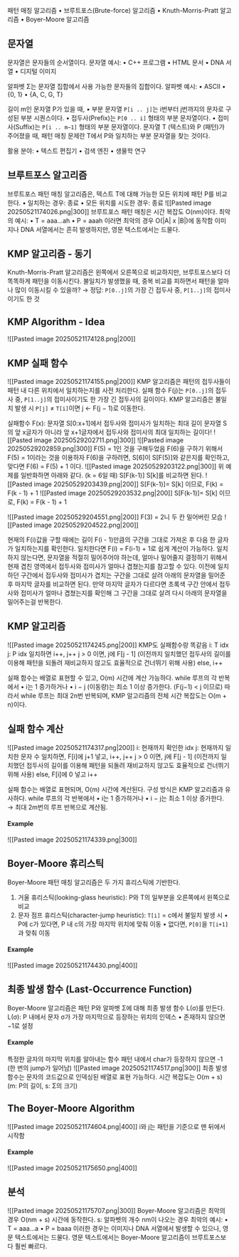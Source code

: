 패턴 매칭 알고리즘
	•	브루트포스(Brute-force) 알고리즘
	•	Knuth-Morris-Pratt 알고리즘
	•	Boyer-Moore 알고리즘
## 문자열 
문자열은 문자들의 순서열이다.
문자열 예시:
•	C++ 프로그램
•	HTML 문서
•	DNA 서열
•	디지털 이미지

알파벳 Σ는 문자열 집합에서 사용 가능한 문자들의 집합이다.
알파벳 예시:
•	ASCII
•	{0, 1}
•	{A, C, G, T}

길이 m인 문자열 P가 있을 때,
•	부분 문자열 `P[i .. j]`는 i번부터 j번까지의 문자로 구성된 부분 시퀀스이다.
•	접두사(Prefix)는 `P[0 .. i]` 형태의 부분 문자열이다.
•	접미사(Suffix)는 `P[i .. m−1]` 형태의 부분 문자열이다.
문자열 T (텍스트)와 P (패턴)가 주어졌을 때, 패턴 매칭 문제란 T에서 P와 일치하는 부분 문자열을 찾는 것이다.

활용 분야:
•	텍스트 편집기
•	검색 엔진
•	생물학 연구
## 브루트포스 알고리즘 
브루트포스 패턴 매칭 알고리즘은,
텍스트 T에 대해 가능한 모든 위치에 패턴 P를 비교한다.
•	일치하는 경우: 종료
•	모든 위치를 시도한 경우: 종료
![[Pasted image 20250521174026.png|300]]
브루트포스 패턴 매칭은 시간 복잡도 O(nm)이다.
최악의 예시:
•	T = aaa…ah
•	P = aaah
이러면 최악의 경우 O(|A| x |B|)에 동작함
이미지나 DNA 서열에서는 흔히 발생하지만, 영문 텍스트에서는 드물다.
## KMP 알고리즘 - 동기
Knuth-Morris-Pratt 알고리즘은 왼쪽에서 오른쪽으로 비교하지만, 브루트포스보다 더 똑똑하게 패턴을 이동시킨다.
불일치가 발생했을 때, 중복 비교를 피하면서 패턴을 얼마나 많이 이동시킬 수 있을까?
→ 정답: `P[0..j]`의 가장 긴 접두사 중, `P[1..j]`의 접미사이기도 한 것
## KMP Algorithm - Idea
![[Pasted image 20250521174128.png|200]]
## KMP 실패 함수
![[Pasted image 20250521174155.png|200]]
KMP 알고리즘은 패턴의 접두사들이 패턴 내 다른 위치에서 일치하는지를 사전 처리한다.
실패 함수 F(j)는 `P[0..j]`의 접두사 중, `P[1..j]`의 접미사이기도 한 가장 긴 접두사의 길이이다.
KMP 알고리즘은 불일치 발생 시 `P[j]` ≠ `T[i]`이면 j ← F(j − 1)로 이동한다.

실패함수 F(x): 문자열 S\[0:x+1]에서 접두사와 접미사가 일치하는 최대 길이
문자열 S의 앞 x글자가 아니라 앞 x+1글자에서 접두사와 접미사의 최대 일치하는 길이다!
![[Pasted image 20250529202711.png|300]]
![[Pasted image 20250529202859.png|300]]
F(5) = 1인 것을 구해두었음
F(6)을 구하기 위해서 F(5) = 1이라는 것을 이용하자
F(6)을 구하려면, S\[6]이 S\[F(5)]와 같은지를 확인하고, 맞다면 F(6) = F(5) + 1 이다.
![[Pasted image 20250529203122.png|300]]
위 예제를 일반화하면 아래와 같다. (k = 6일 때)
S\[F(k-1)] S\[k]를 비교하면 된다.
![[Pasted image 20250529203439.png|200]]
S\[F(k-1)]=  S\[k] 이므로, F(k) = F(k - 1) + 1
![[Pasted image 20250529203532.png|200]]
S\[F(k-1)]=  S\[k] 이므로, F(k) = F(k - 1) + 1

![[Pasted image 20250529204551.png|200]]
F(3) = 2니 두 칸 밀어버린 모습
![[Pasted image 20250529204522.png|200]]

현재의 F(i)값을 구할 때에는 길이 F(i - 1)만큼의 구간을 그대로 가져온 후 다음 한 글자가 일치하는지를 확인한다.
일치한다면 F(i) = F(i-1) + 1로 쉽게 계산이 가능하다.
일치하지 않는다면, 문자열을 적절히 밀어주어야 하는데, 얼마나 밀어줄지 결정하기 위해서 현재 겹친 영역에서 접두사와 접미사가 얼마나 겹쳤는지를 참고할 수 있다.
이전에 일치하던 구간에서 접두사와 접미사가 겹치는 구간을 그대로 살려 아래의 문자열을 밀어준 후 마지막 글자를 비교하면 된다.
만약 마지막 글자가 다르다면 초록색 구간 안에서 접두사와 접미사가 얼마나 겹쳤는지를 확인해 그 구간을 그대로 살려 다시 아래의 문자열을 밀어주는걸 반복한다.
## KMP 알고리즘
![[Pasted image 20250521174245.png|200]]
KMP도 실패함수랑 똑같음
i: T idx
j: P idx
일치하면 i++, j++
j > 0 이면, j에 F\[j - 1] (이전까지 일치했던 접두사의 길이를 이용해 패턴을 되돌려 재비교하지 않고도 효율적으로 건너뛰기 위해 사용)
else, i++

실패 함수는 배열로 표현할 수 있고, O(m) 시간에 계산 가능하다.
while 루프의 각 반복에서
•	i는 1 증가하거나
•	i − j (이동량)는 최소 1 이상 증가한다. (F(j−1) < j 이므로)
따라서 while 루프는 최대 2n번 반복되며, KMP 알고리즘의 전체 시간 복잡도는 O(m + n)이다.
## 실패 함수 계산
![[Pasted image 20250521174317.png|200]]
i: 현재까지 확인한 idx
j: 현재까지 일치한 문자 수
일치하면, F\[i]에 j+1 넣고, i++, j++
j > 0 이면, j에 F\[j - 1] (이전까지 일치했던 접두사의 길이를 이용해 패턴을 되돌려 재비교하지 않고도 효율적으로 건너뛰기 위해 사용)
else, F\[i]에 0 넣고 i++

실패 함수는 배열로 표현되며, O(m) 시간에 계산된다.
구성 방식은 KMP 알고리즘과 유사하다.
while 루프의 각 반복에서
•	i는 1 증가하거나
•	i − j는 최소 1 이상 증가한다.
→ 최대 2m번의 루프 반복으로 계산됨.
#### Example
![[Pasted image 20250521174339.png|300]]
## Boyer-Moore 휴리스틱
Boyer-Moore 패턴 매칭 알고리즘은 두 가지 휴리스틱에 기반한다.
1.	거울 휴리스틱(looking-glass heuristic): P와 T의 일부분을 오른쪽에서 왼쪽으로 비교
2.	문자 점프 휴리스틱(character-jump heuristic): `T[i]` = c에서 불일치 발생 시
	•	P에 c가 있다면, P 내 c의 가장 마지막 위치에 맞춰 이동
	•	없다면, `P[0]`을 `T[i+1]`과 맞춰 이동
#### Example
![[Pasted image 20250521174430.png|400]]
## 최종 발생 함수 (Last-Occurrence Function)
Boyer-Moore 알고리즘은 패턴 P와 알파벳 Σ에 대해 최종 발생 함수 L(σ)를 만든다.
L(σ): P 내에서 문자 σ가 가장 마지막으로 등장하는 위치의 인덱스
	•	존재하지 않으면 −1로 설정
#### Example
특정한 글자의 마지막 위치를 알아내는 함수
패턴 내에서 char가 등장하지 않으면 -1 (한 번의 jump가 일어남)
![[Pasted image 20250521174517.png|300]]
최종 발생 함수는 문자의 코드값으로 인덱싱된 배열로 표현 가능하다.
시간 복잡도는 O(m + s) (m: P의 길이, s: Σ의 크기)
## The Boyer-Moore Algorithm
![[Pasted image 20250521174604.png|400]]
i와 j는 패턴을 기준으로 맨 뒤에서 시작함

#### Example
![[Pasted image 20250521175650.png|400]]
## 분석
![[Pasted image 20250521175707.png|300]]
Boyer-Moore 알고리즘은 최악의 경우 O(nm + s) 시간에 동작한다.
s: 알파벳의 개수
nm이 나오는 경우 최악의 예시:
	•	T = aaa…a
	•	P = baaa
이러한 경우는 이미지나 DNA 서열에서 발생할 수 있으나, 영문 텍스트에서는 드물다.
영문 텍스트에서는 Boyer-Moore 알고리즘이 브루트포스보다 훨씬 빠르다.